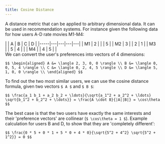 ```yaml
---
title: Cosine Distance
---
```


A distance metric that can be applied to arbitrary dimensional data.
It can be used in recommendation systems. For instance given the
following data for how users A-D rate movies M1-M4:

<div style='float: left; margin-right: 1em;' markdown='1'>
|     | A | B | C | D |
|-----|---|---|---|---|
| M1  | 2 |   |   | 5 |
| M2  | 3 |   | 2 | 1 |
| M3  |   | 5 | 4 |   |
| M4  |   | 4 | 5 |   |
</div>

We can convert the user's preferences into vectors of 4 dimensions:

`$$
\begin{aligned}
A &= \langle 2, 3, 0, 0 \rangle \\
B &= \langle 0, 0, 5, 4 \rangle \\
C &= \langle 0, 2, 4, 5 \rangle \\
D &= \langle 5, 1, 0, 0 \rangle \\
\end{aligned}
$$`

To find out the two most similar users, we can use the cosine distance
formula, given two vectors `$ A $` and `$ B $`:

`$$
\frac{a_1 b_1 + a_2 b_2 + \ldots}{\sqrt{a_1^2 + a_2^2 + \ldots} \sqrt{b_1^2 + b_2^2 + \ldots}} = \frac{A \cdot B}{|A||B|} = \cos\theta
$$`

The best case is that the two users have exactly the same interests and
their 'preference vectors' are collinear (`$ \cos\theta = 1 $`). Example
calculation for users B and D, to show that they are 'completely
different':

`$$
\frac{0 * 5 + 0 * 1 + 5 * 0 + 4 * 0}{\sqrt{5^2 + 4^2} \sqrt{5^2 + 1^2}} = 0
$$`
